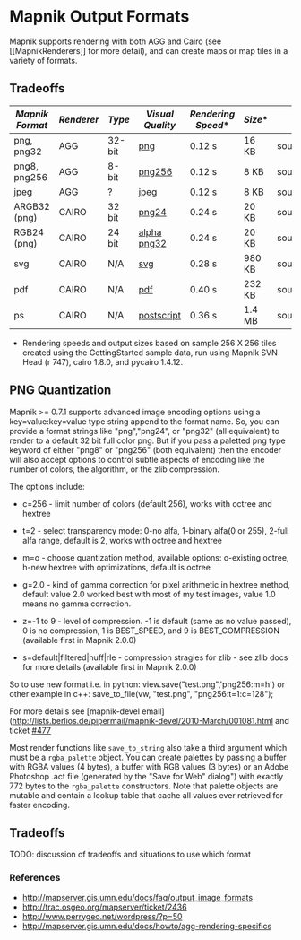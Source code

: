 <!-- Name: OutputFormats -->
<!-- Version: 10 -->
<!-- Last-Modified: 2011/09/05 04:32:30 -->
<!-- Author: kkaefer -->

# Mapnik Output Formats

Mapnik supports rendering with both AGG and Cairo (see [[MapnikRenderers]] for more detail), and can create maps or map tiles in a variety of formats.

## Tradeoffs

|  *Mapnik Format*  |  *Renderer*  |  *Type*  |  *Visual Quality*  |  *Rendering Speed**  |  *Size**  | *Relevant Code*  |
|-------------------|--------------|----------|--------------------|----------------------|-----------|------------------|
|png, png32             | AGG    | 32-bit | [png](http://mapnik-utils.googlecode.com/svn/example_code/agg_renderer/world_png.png)                                |                   0.12 s                     |      16 KB        | source:trunk/include/mapnik/png_io.hpp |
|png8, png256           | AGG    | 8-bit  |  [png256](http://mapnik-utils.googlecode.com/svn/example_code/agg_renderer/world_png256.png)                   |                   0.12 s                         |        8 KB       | source:trunk/include/mapnik/png_io.hpp |
|jpeg                   | AGG    | ?      |  [jpeg](http://mapnik-utils.googlecode.com/svn/example_code/agg_renderer/world_jpeg.jpg)                              |                   0.12 s                     |        8 KB       | source:trunk/include/mapnik/jpeg_io.hpp |
|ARGB32 (png)           | CAIRO  | 32 bit |  [png24](http://mapnik-utils.googlecode.com/svn/example_code/cairo_renderer/world_FORMAT_RGB24.png) |                   0.24 s                             |        20 KB        | source:trunk/include/mapnik/cairo_renderer.hpp |
|RGB24 (png)            | CAIRO  | 24 bit | [alpha png32](http://mapnik-utils.googlecode.com/svn/example_code/cairo_renderer/world_FORMAT_ARGB32.png) |          0.24 s                             |      20 KB       | source:trunk/include/mapnik/cairo_renderer.hpp |
|svg                    | CAIRO  | N/A    | [svg](http://mapnik-utils.googlecode.com/svn/example_code/cairo_renderer/world.svg)                                       |                    0.28 s                     |    980 KB          | source:trunk/include/mapnik/cairo_renderer.hpp |
|pdf                    | CAIRO  | N/A    | [pdf](http://mapnik-utils.googlecode.com/svn/example_code/cairo_renderer/world.pdf)                                        |                 0.40 s                       |      232 KB         | source:trunk/include/mapnik/cairo_renderer.hpp |
|ps                     | CAIRO  | N/A    | [postscript](http://mapnik-utils.googlecode.com/svn/example_code/cairo_renderer/world.ps)                               |                    0.36 s                     |       1.4 MB       | source:trunk/include/mapnik/cairo_renderer.hpp |

* Rendering speeds and output sizes based on sample 256 X 256 tiles created using the GettingStarted sample data, run using Mapnik SVN Head (r 747), cairo 1.8.0, and pycairo 1.4.12.

## PNG Quantization
Mapnik >= 0.7.1 supports advanced image encoding options using a key=value:key=value type string append to the format name. So, you can provide a format strings like "png","png24", or "png32" (all equivalent) to render to a default 32 bit full color png. But if you pass a paletted png type keyword of either "png8" or "png256" (both equivalent) then the encoder will also accept options to control subtle aspects of encoding like the number of colors, the algorithm, or the zlib compression.

The options include:

 * c=256 - limit number of colors (default 256), works with octree and hextree

 * t=2 - select transparency mode: 0-no alfa, 1-binary alfa(0 or 255), 2-full alfa range, default is 2, works with octree and hextree

 * m=o - choose quantization method, available options: o-existing octree, h-new hextree with optimizations, default is octree

 * g=2.0 - kind of gamma correction for pixel arithmetic in hextree method, default value 2.0 worked best with most of my test images, value 1.0 means no gamma correction.

 * z=-1 to 9 - level of compression. -1 is default (same as no value passed), 0 is no compression, 1 is BEST_SPEED, and 9 is BEST_COMPRESSION (available first in Mapnik 2.0.0)

 * s=default|filtered|huff|rle - compression stragies for zlib - see zlib docs for more details (available first in Mapnik 2.0.0)

So to use new format i.e. in python:
  view.save("test.png",'png256:m=h')
or other example in c++:
  save_to_file(vw, "test.png", "png256:t=1:c=128");

For more details see [mapnik-devel email](http://lists.berlios.de/pipermail/mapnik-devel/2010-March/001081.html and ticket [#477](https://github.com/mapnik/mapnik/issues/477)


Most render functions like `save_to_string` also take a third argument which must be a `rgba_palette` object. You can create palettes by passing a buffer with RGBA values (4 bytes), a buffer with RGB values (3 bytes) or an Adobe Photoshop .act file (generated by the "Save for Web" dialog") with exactly 772 bytes to the `rgba_palette` constructors. Note that palette objects are mutable and contain a lookup table that cache all values ever retrieved for faster encoding.

## Tradeoffs
 TODO: discussion of tradeoffs and situations to use which format

### References
 * http://mapserver.gis.umn.edu/docs/faq/output_image_formats
 * http://trac.osgeo.org/mapserver/ticket/2436
 * http://www.perrygeo.net/wordpress/?p=50
 * http://mapserver.gis.umn.edu/docs/howto/agg-rendering-specifics
